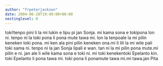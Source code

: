 ```yaml
---
author: "frpeterjackson"
date: 2004-06-28T19:49:00+00:00
nestinglevel: 0
---
```

toki!tenpo pini li la mi lukin e lipu pi jan Sonja. mi kama sona e tokipona lon ni. tenpo ni la toki pona li pona mute tawa mi. lon la tenpoale la mi pilin keneken toki pona. mi ken ala pini pilin keneken ona.mi li lili la mi wile pali toki sama ni. tenpo ni la jan Sonja lipali e wan. tan ni la mi pilin pona mute.mi pilin e ni. jan ale li wile kama sona e toki ni. mi toki kenekentoki Epelanto kin. toki Epelanto li pona tawa mi. toki pona li ponamute tawa mi.mi tawa.jan Pita